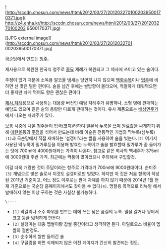 ![http://sccdn.chosun.com/news/html/2012/03/27/2012032701002039500170371.jpg](
http://z4.enha.kr/http://sccdn.chosun.com/news/html/2012/03/27/201203270100203
9500170371.jpg)

[[JPG external image]](http://sccdn.chosun.com/news/html/2012/03/27/2012032701
002039500170371.jpg)

[국순당](%EA%B5%AD%EC%88%9C%EB%8B%B9.md)에서 만드는 [청주](%EC%B2%AD%EC%A3%BC.md).

제사용으로 복원한 한국식 청주로 [종묘](%EC%A2%85%EB%AC%98.md) 제례가 복원되고 그 제사에 쓰이고 있는 술이다.

주정이 없기 때문에 소독용 알코올 냄새는 당연히 나지 않으며
[백화수복](%EB%B0%B1%ED%99%94%EC%88%98%EB%B3%B5.md)이나
[법주](%EB%B2%95%EC%A3%BC.md)에 비하면 신 맛은 덜한 편이다. 술을 넘긴 후에는 쌀밥향이 올라오며, 적절하게
데워먹으면 더 좋지만 차게 먹어도 향은 괜찮은 편이다

[제사](%EC%A0%9C%EC%82%AC.md),[차례](%EC%B0%A8%EB%A1%80.md)용으로 사용되는 대용량 버전인
예담 차례주가 유명하나, 소형 병에 판매하는 예담도 있으며 같은 술의 용량만 다르게 판매하는 것이다. 유사 제품으로는
[배상면주가](%EB%B0%B0%EC%83%81%EB%A9%B4%EC%A3%BC%EA%B0%80.md)에서 나오는 차례주가 있다.

보통 시중에 나온 청주들이 입국(코지)라하여 일본식 [누룩](%EB%88%84%EB%A3%A9.md)을 쓰며 원료값을 싸게하기 위해
[에탄올](%EC%97%90%ED%83%84%EC%98%AC.md)등의 [주정](%EC%A3%BC%EC%A0%95.md)을 섞어서
만드는데 비해 이술은 전통적인 기법의 막누룩(섬누룩)`[1]`과 국순당에서 직접 재배하는 '설갱미'라는 쌀을 사용하여 술을 빚는다.`[2]`
여기서 사용된 막누룩이 밀가루등을 이용해 발효한 누룩이고 술을 발효할때 밀가루가 좀 들어가는 탓에 700ml에 4000원대라는 가격이
나온다. 참고로 같은 회사의 백세주가 375ml에 3000원대 후반 가격. 최근에는 짝퉁이 많아졌으니 주의해서 구입할것.

이걸 더욱 개량한 것이 주담이라는 청주로 가격대가 700ml에 9000원대이다. 순미주`[3]` 개념으로 빚은 술로서 이것도 설갱미로만
빚었다. 하지만 이 것은 처음 항목이 작성된 2011년 기준이고, 어느 정도 이후로는 판매 자체를 하지 않기 때문에 2014년 1월 현재
기준으로는 국순당 홈페이지에서도 찾아볼 수 없다`[4]`. 명절용 목적으로 리뉴얼 해서 발매하지 않는 이상 구하는 것은 사실상 불가능하다.

`\----`

  * `[1]` 막걸리나 소주 따위를 만드는 데에 쓰는 낮은 품질의 누룩. 밀을 갈거나 찧어서 크고 둥글 넓적하게 만든다
  * `[2]` 설갱미는 대충 멥쌀이랑 찹쌀 중간이라고 생각하면 된다. 아밀로오스 비율이 멥쌀의 절반정도.
  * `[3]` 순수하게 쌀만 들어간 술
  * `[4]` 구글링을 하면 삭제되지 않은 이전 페이지가 간신히 발견되는 정도.


